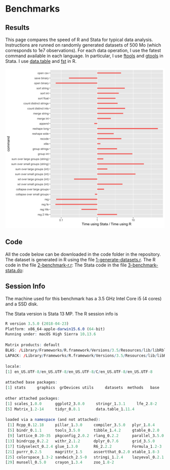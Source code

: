 # Benchmarks

## Results
This page compares the speed of R and Stata for typical data analysis. Instructions are runned on randomly generated datasets of 500 Mo (which corresponds to 1e7 observations). For each data operation, I use the fatest command available in each language. In particular, I use [ftools](https://github.com/sergiocorreia/ftools) and [gtools](https://github.com/mcaceresb/stata-gtools) in Stata. I use [data.table](https://github.com/Rdatatable/data.table) and [fst](https://github.com/fstpackage/fst) in R.


<img class = "img-responsive"  src="/output/1e7.png" />


## Code

All the code below can be downloaded in the code folder in the repository.
The dataset is generated in R using the file [1-generate-datasets.r](code/1-generate-datasets.r).
The R code in the file [2-benchmark-r.r](code/2-benchmark-r.r):
The Stata code in the file [3-benchmark-stata.do](code/3-benchmark-stata.do):


## Session Info 

The machine used for this benchmark has a 3.5 GHz Intel Core i5 (4 cores) and a SSD disk.

The Stata version is Stata 13 MP.  The R session info is 

````R
R version 3.5.0 (2018-04-23)
Platform: x86_64-apple-darwin15.6.0 (64-bit)
Running under: macOS High Sierra 10.13.6

Matrix products: default
BLAS: /Library/Frameworks/R.framework/Versions/3.5/Resources/lib/libRblas.0.dylib
LAPACK: /Library/Frameworks/R.framework/Versions/3.5/Resources/lib/libRlapack.dylib

locale:
[1] en_US.UTF-8/en_US.UTF-8/en_US.UTF-8/C/en_US.UTF-8/en_US.UTF-8

attached base packages:
[1] stats     graphics  grDevices utils     datasets  methods   base     

other attached packages:
[1] scales_1.0.0      ggplot2_3.0.0     stringr_1.3.1     lfe_2.8-2        
[5] Matrix_1.2-14     tidyr_0.8.1       data.table_1.11.4

loaded via a namespace (and not attached):
 [1] Rcpp_0.12.18     pillar_1.3.0     compiler_3.5.0   plyr_1.8.4      
 [5] bindr_0.1.1      tools_3.5.0      tibble_1.4.2     gtable_0.2.0    
 [9] lattice_0.20-35  pkgconfig_2.0.2  rlang_0.2.2      parallel_3.5.0  
[13] bindrcpp_0.2.2   withr_2.1.2      dplyr_0.7.6      grid_3.5.0      
[17] tidyselect_0.2.4 glue_1.3.0       R6_2.2.2         Formula_1.2-3   
[21] purrr_0.2.5      magrittr_1.5     assertthat_0.2.0 xtable_1.8-3    
[25] colorspace_1.3-2 sandwich_2.5-0   stringi_1.2.4    lazyeval_0.2.1  
[29] munsell_0.5.0    crayon_1.3.4     zoo_1.8-2  
````
